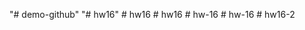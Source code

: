 "# demo-github" 
"# hw16" 
#   h w 1 6  
 #   h w 1 6  
 #   h w - 1 6  
 #   h w - 1 6  
 #   h w 1 6 - 2  
 